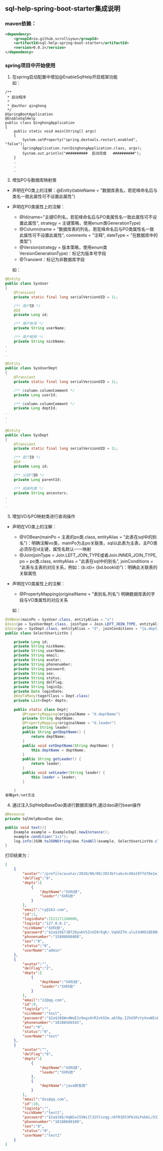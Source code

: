 ## sql-help-spring-boot-starter集成说明

### maven依赖：
```xml
<dependency>
    <groupId>io.github.scrollsyou</groupId>
    <artifactId>sql-help-spring-boot-starter</artifactId>
    <version>0.0.1</version>
</dependency>
```
### spring项目中开始使用
1. 在spring启动配置中增加@EnableSqlHelp开启框架功能  
如：
```
/**
 * 启动程序
 * 
 * @author qinghong
 */
@SpringBootApplication
@EnableSqlHelp
public class QinghongApplication
{
    public static void main(String[] args)
    {
        System.setProperty("spring.devtools.restart.enabled", "false");
        SpringApplication.run(QinghongApplication.class, args);
        System.out.println("##########  启动完成   ##########");
    }
    .
    .
    .
```

2. 增加PO与数据库映射类  
* 声明在PO类上的注解：@Entity(tableName = "数据库表名，若驼峰命名后与类名一致此属性可不设置此属性")  
* 声明在PO类属性上的注解：  
    - @Id(name="主键ID列名，若驼峰命名后与PO类属性名一致此属性可不设置此属性", strategy = 主键策略，使用enum类GenerationType)  
    - @Column(name = "数据库表的列名，若驼峰命名后与PO类属性名一致此属性可不设置此属性", comments = "注释", dateType = "在数据库中的类型")  
    - @Version(strategy = 版本策略，使用enum类VersionGenerationType)：标记为版本号字段  
    - @Transient：标记为非数据库字段  

  如：
```java
@Entity
public class SysUser
{
	@Transient
    private static final long serialVersionUID = 1L;

    /** 用户ID */
	@Id
    private Long id;

    /** 用户账号 */
    private String userName;

    /** 用户昵称 */
    private String nickName;
.
.
.

@Entity
public class SysUserDept
{
	@Transient
    private static final long serialVersionUID = 1L;

    /** $column.columnComment */
    private Long userId;

    /** $column.columnComment */
    private Long deptId;
.
.
.

@Entity
public class SysDept
{
	@Transient
    private static final long serialVersionUID = 1L;

    /** 部门ID */
	@Id
    private Long id;

    /** 父部门ID */
    private Long parentId;

    /** 祖级列表 */
    private String ancestors;
.
.
.
```
3. 增加VO与PO映射类进行查询操作  
* 声明在VO类上的注解：  
    - @VOBean(mainPo = 主表的po类.class, entityAlias = "此表在sql中的别名")：明确注解vo类，mainPo为主po关联类，sql以此表为主表，主PO类必须存在id主键，属性名默认一一映射
    - @Join(joinType = Join.LEFT_JOIN_TYPE或者Join.INNER_JOIN_TYPE, po = po类.class, entityAlias = "此表在sql中的别名", joinConditions = "此表与主表的对应关系，例如：{b.id}= {bd.bookId}")：明确此关联表的关联属性  
* 声明在VO类属性上的注解：
    - @PropertyMapping(originalName = "表别名.列名") 明确数据库表的字段与VO类属性的对应关系


  如：
```java
@VOBean(mainPo = SysUser.class, entityAlias = "u")
@Join(po = SysUserDept.class, joinType = Join.LEFT_JOIN_TYPE, entityAlias = "a", joinConditions = "{a.userId}= {u.id}")
@Join(po = SysDept.class, entityAlias = "d", joinConditions = "{a.deptId} = {d.id}")
public class SelectUserListVo {

	private Long id;
	private String nickName;
	private String userName;
	private String email;
	private String avatar;
	private String phonenumber;
	private String password;
	private String sex;
	private String status;
	private String delFlag;
	private String loginIp;
	private Date loginDate;
	@OneToMany(tagerClass = Dept.class)
	private List<Dept> depts;
	
	public static class Dept{
		@PropertyMapping(originalName = "d.deptName")
		private String deptName;
		@PropertyMapping(originalName = "d.leader")
		private String leader;
		public String getDeptName() {
			return deptName;
		}
		public void setDeptName(String deptName) {
			this.deptName = deptName;
		}
		public String getLeader() {
			return leader;
		}
		public void setLeader(String leader) {
			this.leader = leader;
		}
		
	}
省略get/set方法
```
4. 通过注入SqlHelpBaseDao类进行数据库操作,通过dao进行bean操作
```java
@Resource
private SqlHelpBaseDao dao;

public void test(){
	Example example = ExampleImpl.newInstance();
	example.condition("1=1");
	log.info(JSON.toJSONString(dao.findAll(example, SelectUserListVo.class)));
}
```
打印结果为：
```json
[
    {
        "avatar":"/profile/avatar/2020/06/09/2023bfcabc4c40a19f7d78e1e1a633f3.jpeg",
        "delFlag":"0",
        "depts":[
            {
                "deptName":"XX科技",
                "leader":"XX科技"
            }
        ],
        "email":"ry@163.com",
        "id":1,
        "loginDate":1521171180000,
        "loginIp":"127.0.0.1",
        "nickName":"XX科技",
        "password":"$2a$10$7JB720yubVSZvUI0rEqK/.VqGOZTH.ulu33dHOiBE8ByOhJIrdAu2",
        "phonenumber":"15888888888",
        "sex":"0",
        "status":"0",
        "userName":"admin"
    },
    {
        "avatar":"",
        "delFlag":"2",
        "depts":[
            {
                "deptName":"XX科技",
                "leader":"XX科技"
            }
        ],
        "email":"22@qq.com",
        "id":9,
        "loginIp":"",
        "nickName":"test",
        "password":"$2a$10$WvdWoE3z9egzAtR2vhSSm.ablDp.I2hU5PzYyXxwWIsBvbR1wfw4O",
        "phonenumber":"18188566545",
        "sex":"0",
        "status":"0",
        "userName":"test"
    },
    {
        "avatar":"",
        "delFlag":"0",
        "depts":[
            {
                "deptName":"XX科技",
                "leader":"XX科技"
            },
            {
                "deptName":"java研发部"
            }
        ],
        "email":"dss@qq.com",
        "id":10,
        "loginIp":"",
        "nickName":"test1",
        "password":"$2a$10$/HqNCw155Wi2l325lnzqg.n6T01D53PAibLPobkL/O33yirtG5zEu",
        "phonenumber":"18188600100",
        "sex":"0",
        "status":"0",
        "userName":"test1"
    }
]
```
